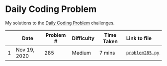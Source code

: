 # Daily Coding Problem

My solutions to the [Daily Coding Problem](https://www.dailycodingproblem.com/) challenges. 

|  | Date | Problem # | Difficulty | Time Taken | Link to file |
|-|-|-|-|-|:-|
| 1 | Nov 19, 2020 | 285 | Medium | 7 mins | [`problem285.py`](https://github.com/nkhi/dailycodingproblem/blob/master/problem285.py) |
